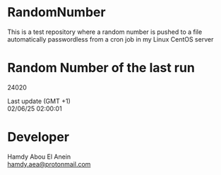 # RandomNumber    
This is a test repository where a random number is pushed to a file automatically passwordless from a cron job in my Linux CentOS server    
# Random Number of the last run   
24020
      
Last update (GMT +1)    
02/06/25 02:00:01
# Developer    
Hamdy Abou El Anein   
hamdy.aea@protonmail.com
